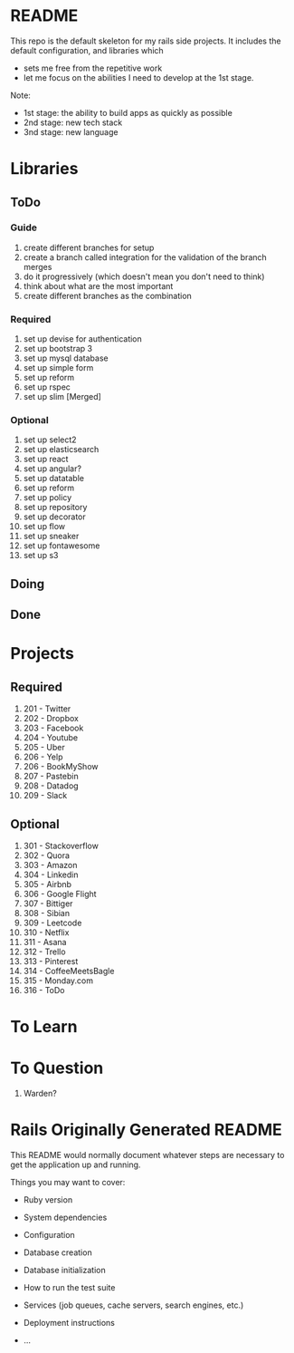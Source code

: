 # README

This repo is the default skeleton for my rails side projects. It includes the default configuration, and libraries which 
+ sets me free from the repetitive work
+ let me focus on the abilities I need to develop at the 1st stage. 

Note:

+ 1st stage: the ability to build apps as quickly as possible
+ 2nd stage: new tech stack
+ 3nd stage: new language

# Libraries

## ToDo

### Guide

1. create different branches for setup
2. create a branch called integration for the validation of the branch merges
3. do it progressively (which doesn't mean you don't need to think)
4. think about what are the most important
5. create different branches as the combination

### Required

1. set up devise for authentication
2. set up bootstrap 3
3. set up mysql database
4. set up simple form
5. set up reform
6. set up rspec
7. set up slim [Merged]

### Optional
1. set up select2
2. set up elasticsearch
3. set up react
4. set up angular?
5. set up datatable
6. set up reform
7. set up policy
8. set up repository
9. set up decorator
10. set up flow
11. set up sneaker
12. set up fontawesome
13. set up s3

## Doing

## Done

# Projects

## Required

1. 201 - Twitter
2. 202 - Dropbox
3. 203 - Facebook
4. 204 - Youtube
5. 205 - Uber
6. 206 - Yelp
5. 206 - BookMyShow
6. 207 - Pastebin
7. 208 - Datadog
8. 209 - Slack

## Optional

1. 301 - Stackoverflow
2. 302 - Quora
3. 303 - Amazon
4. 304 - Linkedin
5. 305 - Airbnb
6. 306 - Google Flight
7. 307 - Bittiger
8. 308 - Sibian
9. 309 - Leetcode
10. 310 - Netflix
11. 311 - Asana
12. 312 - Trello
13. 313 - Pinterest
14. 314 - CoffeeMeetsBagle
15. 315 - Monday.com
16. 316 - ToDo

# To Learn

# To Question

1. Warden?


# Rails Originally Generated README
This README would normally document whatever steps are necessary to get the
application up and running.

Things you may want to cover:

* Ruby version

* System dependencies

* Configuration

* Database creation

* Database initialization

* How to run the test suite

* Services (job queues, cache servers, search engines, etc.)

* Deployment instructions

* ...
